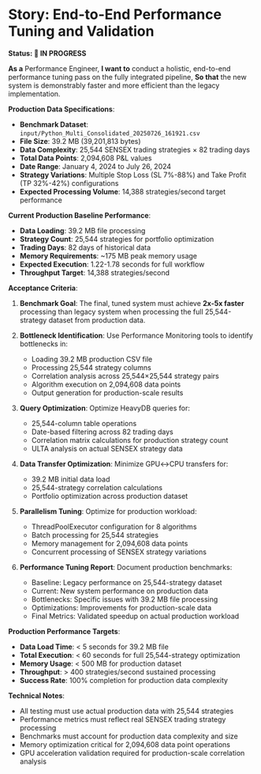 # Story: End-to-End Performance Tuning and Validation

**Status: 🚧 IN PROGRESS**

**As a** Performance Engineer,
**I want to** conduct a holistic, end-to-end performance tuning pass on the fully integrated pipeline,
**So that** the new system is demonstrably faster and more efficient than the legacy implementation.

**Production Data Specifications**:
- **Benchmark Dataset**: `input/Python_Multi_Consolidated_20250726_161921.csv`
- **File Size**: 39.2 MB (39,201,813 bytes)
- **Data Complexity**: 25,544 SENSEX trading strategies × 82 trading days
- **Total Data Points**: 2,094,608 P&L values
- **Date Range**: January 4, 2024 to July 26, 2024
- **Strategy Variations**: Multiple Stop Loss (SL 7%-88%) and Take Profit (TP 32%-42%) configurations
- **Expected Processing Volume**: 14,388 strategies/second target performance

**Current Production Baseline Performance**:
- **Data Loading**: 39.2 MB file processing
- **Strategy Count**: 25,544 strategies for portfolio optimization
- **Trading Days**: 82 days of historical data
- **Memory Requirements**: ~175 MB peak memory usage
- **Expected Execution**: 1.22-1.78 seconds for full workflow
- **Throughput Target**: 14,388 strategies/second

**Acceptance Criteria**:

1.  **Benchmark Goal**: The final, tuned system must achieve **2x-5x faster** processing than legacy system when processing the full 25,544-strategy dataset from production data.

2.  **Bottleneck Identification**: Use Performance Monitoring tools to identify bottlenecks in:
    - Loading 39.2 MB production CSV file
    - Processing 25,544 strategy columns
    - Correlation analysis across 25,544×25,544 strategy pairs
    - Algorithm execution on 2,094,608 data points
    - Output generation for production-scale results

3.  **Query Optimization**: Optimize HeavyDB queries for:
    - 25,544-column table operations
    - Date-based filtering across 82 trading days
    - Correlation matrix calculations for production strategy count
    - ULTA analysis on actual SENSEX strategy data

4.  **Data Transfer Optimization**: Minimize GPU↔CPU transfers for:
    - 39.2 MB initial data load
    - 25,544-strategy correlation calculations
    - Portfolio optimization across production dataset

5.  **Parallelism Tuning**: Optimize for production workload:
    - ThreadPoolExecutor configuration for 8 algorithms
    - Batch processing for 25,544 strategies
    - Memory management for 2,094,608 data points
    - Concurrent processing of SENSEX strategy variations

6.  **Performance Tuning Report**: Document production benchmarks:
    - Baseline: Legacy performance on 25,544-strategy dataset
    - Current: New system performance on production data
    - Bottlenecks: Specific issues with 39.2 MB file processing
    - Optimizations: Improvements for production-scale data
    - Final Metrics: Validated speedup on actual production workload

**Production Performance Targets**:
- **Data Load Time**: < 5 seconds for 39.2 MB file
- **Total Execution**: < 60 seconds for full 25,544-strategy optimization
- **Memory Usage**: < 500 MB for production dataset
- **Throughput**: > 400 strategies/second sustained processing
- **Success Rate**: 100% completion for production data complexity

**Technical Notes**:
- All testing must use actual production data with 25,544 strategies
- Performance metrics must reflect real SENSEX trading strategy processing
- Benchmarks must account for production data complexity and size
- Memory optimization critical for 2,094,608 data point operations
- GPU acceleration validation required for production-scale correlation analysis
